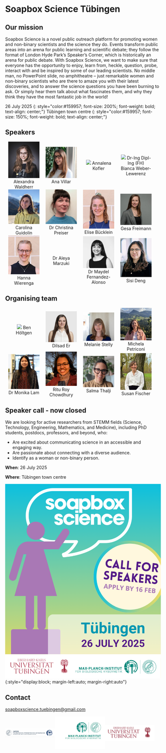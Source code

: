 # Soapbox Science Tübingen

<style type="text/css">
    .speaker_box {
        object-fit: cover;
        width: 20%;
        text-align: center;
        margin-left: 2%;
        margin-right: 2%;
        position: relative;
    }

    .speaker_text {
      position: absolute; top: 50%; left: -50%;
 
      width: 200%; padding: 10px;
      color: #fff; background: rgba(0, 0, 0, 0.75);
    }

    .speaker_text {
      visibility: none; opacity: 0;
      transition: opacity 0.3s;
      z-index: -1;
    }
    .speaker_box:hover .speaker_text{
      visibility: visible; opacity: 1;
      z-index: 1;
    }
</style>

## Our mission

Soapbox Science is a novel public outreach platform for promoting women and
non-binary scientists and the science they do. Events transform public areas
into an arena for public learning and scientific debate; they follow the format
of London Hyde Park’s Speaker’s Corner, which is historically an arena for
public debate. With Soapbox Science, we want to make sure that everyone has the
opportunity to enjoy, learn from, heckle, question, probe, interact with and be
inspired by some of our leading scientists. No middle man, no PowerPoint slide,
no amphitheatre – just remarkable women and non-binary scientists who are there
to amaze you with their latest discoveries, and to answer the science questions
you have been burning to ask. Or simply hear them talk about what
fascinates them, and why they think they have the most fantastic job in the
world!

26 July 2025
{: style="color:#159957; font-size: 200%; font-weight: bold; text-align: center;"}
Tübingen town centre
{: style="color:#159957; font-size: 150%; font-weight: bold; text-align: center;"}

## Speakers

<div style="">

 <div style="display: inline-flex; width: 100%; align-items: center;">
  <div class="speaker_box" id="speaker_box_aw">
   <img class="speaker_img" src="./assets/speakers/AW_speaker.jpg" />
    Alexandra Waldherr
    <div class="speaker_text" id="speaker_text_aw">
      I am a PhD student in Andrei Lupas' group at the Max Planck Institute for
      Biology, studying protein design with a combination of computer and
      laboratory methods. My focus lies on non-canonical amino acids, and I am
      interested in the chemistry of unconventional side chains.
    </div>
  </div>
  <div class="speaker_box">
   <img class="speaker_img" src="./assets/speakers/AV_speaker.jpg" />
    Ana Villar
    <div class="speaker_text" id="speaker_text_av">
      I am a third-year PhD student in Cancer Biology. Originally from Spain, I did my
      Master in Tübingen. Now, almost at the end of the PhD I´m looking forward to
      moving in the neuropsychology field as I fell in love with our minds and their
      great power on us. At this years’ Tübingen Soapbox Science, I will give a quick
      view about skin cancer, what is known, what is still not known, interesting
      facts… Enthusiastic, passionate and empathetic; that is me!
    </div>
  </div>
  <div class="speaker_box">
   <img class="speaker_img" src="./assets/speakers/AK_speaker.png" />
    Annalena Kofler
    <div class="speaker_text" id="speaker_text_ak">
      I am a PhD student at the Max Planck Institute for Intelligent Systems
      where I develop machine learning methods to analyze
      gravitational wave signals resulting from the collision of black
      holes. 
    </div>
  </div>
  <div class="speaker_box">
   <img class="speaker_img" src="./assets/speakers/BWL_speaker.jpg" />
    Dr-Ing Dipl-Ing (FH) Bianca Weber-Lewerenz
    <div class="speaker_text" id="speaker_text_bwl">
     Self-employed civil engineer and freelance scientific researcher on the
     responsible entrepreneurial handling of digitalisation and AI in
     the construction industry. I received my PhD at the RWTH Aachen
     University in 2024 and am the Founder of the ‘Excellence
     Initiative for Sustainable, Human-led AI in Construction’. 
    </div>
  </div>
   </div>

  <div style="display: inline-flex; width: 100%; align-items: center;">
  <div class="speaker_box">
   <img class="speaker_img" src="./assets/speakers/CG_speaker.jpg" />
    Carolina Guidolin
    <div class="speaker_text" id="speaker_text_cg">
      I am a PhD student in circadian neuroscience, and I am interested in the
      effect of light on our "body clock". I am looking forward to present my
      research on the effect of sex hormones on melatonin suppression in the evening!
    </div>
  </div>
  <div class="speaker_box">
   <img class="speaker_img" src="./assets/speakers/CP_speaker.jpg" />
    Dr Christina Preiser
    <div class="speaker_text" id="speaker_text_cp">
      I am a sociologist who does research in occupational medicine on the
      prevention of work-related cancers in agriculture and
      construction and at this years’ Tübingen Soapbox Science event I
      will talk about the prevention of skin cancer.
    </div>
  </div>
    <div class="speaker_box">
   <img class="speaker_img" src="./assets/speakers/EB_speaker.jpeg" />
    Elise Bücklein
    <div class="speaker_text" id="speaker_text_eb">
      I am currently a PhD candidate at the Faculty of Medicine
      (Psychiatry) at the University of Tübingen and part of the
      IRTG2804, a research training group with the goal of
      understanding women’s mental health across the reproductive
      years. While my field of expertise is premenstrual dysphoric
      disorder (a severe form of PMS) and depression in women, I am
      passionate about researching women’s (mental) health in general
      because it has been overlooked for so long in science, and there
      is still so much we don’t know! The potential to improve the
      lives of millions of women through further research in this
      field is truly endless.
    </div>
  </div>
    <div class="speaker_box">
   <img class="speaker_img" src="./assets/speakers/GF_speaker.jpeg" />
    Gesa Freimann
    <div class="speaker_text" id="speaker_text_gf">
      I am a first-year PhD student at the Max Planck Institute for
      Biology in Tübingen. My research focuses on exploring the
      dynamic behavior of proteins involved in signal transduction
      using computational methods. In my free time, I like to relax
      with a good board game or find my zen through yoga.
    </div>
  </div>
  </div>

 <div style="display: inline-flex; width: 100%; align-items: center;">
  <div class="speaker_box">
  <img class="speaker_img" src="./assets/speakers/HW_speaker.JPG" />
    Hanna Wierenga
    <div class="speaker_text" id="speaker_text_hw">
      I am doing an interdisciplinary PhD at Psychiatry researching
      the linkage between gender and mental health and a specific
      focus on mental health during and after a pregnancy. I will
      present my research on gender identity across Europe and the
      linkage to mental health. I am excited to share this relatively
      niche, yet fascinating scientific field with the general public
      at this years’ Tübingen Soapbox Science. It is my hope to
      eventually inspire young female scholars to achieve their
      scholastic dreams.
    </div>
  </div>
  <div class="speaker_box">
    Dr Aleya Marzuki
    <div class="speaker_text" id="speaker_text_am">
    </div>
  </div>
  <div class="speaker_box">
 <img class="speaker_img" src="./assets/speakers/MFA_speaker.png" />
    Dr Maydel Fernandez-Alonso
    <div class="speaker_text" id="speaker_text_mfa">
      I'm a postdoctoral researcher at the Max Planck Institute for Biological
      Cybernetics investigating how light is processed in the visual
      system to synchronize our internal biological clock with the day
      and night cycle.
    </div>
  </div>
  <div class="speaker_box">
   <img class="speaker_img" src="./assets/speakers/SD_speaker.jpg" />
    Sisi Deng
    <div class="speaker_text" id="speaker_text_sd">
      A gynecologist pursuing a PhD at the iFIT Cluster, Faculty of
      Medicine, University Hospital of Tübingen, I specialize in
      endometriosis and ovarian cancer research. Through the BMBF
      ENDO-RELIEF project, I explore disease mechanisms using MALDI
      imaging, mass spectrometry, and NMR-based metabolomics. At this
      years’ Tübingen Soapbox Science, I would like to share our
      latest findings and further raise awareness of endometriosis and
      my research.
    </div>
  </div>
 </div>
</div>

## Organising team

<div style="">
 <div style="display: inline-flex; width: 100%; align-items: center;">
  <div class="speaker_box">
   <img src="./assets/organisers/ben_höltgen.jpg" />
   Ben Höltgen
  </div>

  <div class="speaker_box">
   <img src="./assets/organisers/er_dilsad.jpg" />
   Dilsad Er
  </div>

  <div class="speaker_box">
   <img src="./assets/organisers/melanie_stelly.jpg" />
   Melanie Stelly
  </div>

  <div class="speaker_box">
   <img src="./assets/organisers/michela_petriconi.JPG" />
   Michela Petriconi
  </div>
 </div>

<div style="display: inline-flex; width: 100%; align-items: center;">
 <div class="speaker_box">
 <img src="./assets/organisers/moni_lam.JPG" />
  Dr Monika Lam
 </div>

  <div class="speaker_box">
  <img src="./assets/organisers/ritu_roy_chowdhury.jpg" />
  Ritu Roy Chowdhury
 </div>

 <div class="speaker_box">
  <img src="./assets/organisers/salma_thalji.jpg" />
  Salma Thalji
 </div>

  <div class="speaker_box">
  <img src="./assets/organisers/susan_fischer.jpg" />
  Susan Fischer
 </div>
</div>
</div>

## Speaker call - now closed

We are looking for active researchers from STEMM fields (Science, Technology,
Engineering, Mathematics, and Medicine), including PhD students, postdocs,
professors, and beyond, who:

- Are excited about communicating science in an accessible and engaging way.
- Are passionate about connecting with a diverse audience.
- Identify as a woman or non-binary person.

**When**: 26 July 2025

**Where**: Tübingen town centre

![Soapbox science logo](./assets/logos/soapbox_science_call.png){:style="display:block; margin-left:auto; margin-right:auto"}

## Contact

[soapboxscience.tuebingen@gmail.com](mailto:soapboxscience.tuebingen@gmail.com)

<div style="display: inline-flex; width=100%; align-items: center;">

 <img src="./assets/logos/logo_imprs.png" width="32%" style="object-fit: contain;" />
 <img src="./assets/logos/logo_mpg-kyb.webp" width="32%" style="object-fit: contain;" />
 <img src="./assets/logos/logo_uni-tue.png" width="32%" style="object-fit: contain;" />

</div>

